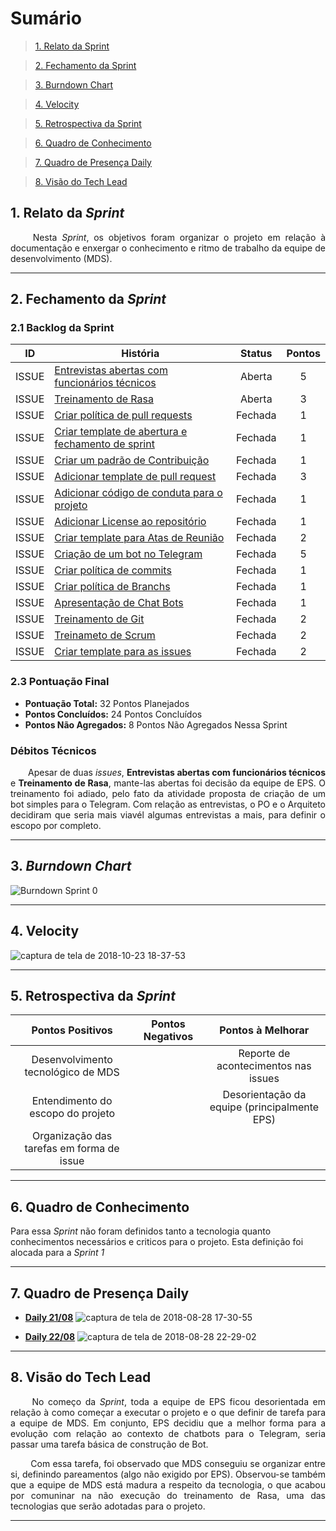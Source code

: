 # Sumário

>[1. Relato da Sprint](#1-relato-da-sprint)

>[2. Fechamento da Sprint](#2-fechamento-da-sprint)

>[3. Burndown Chart](#3-brundown-chart)

>[4. Velocity](#4-velocity)

>[5. Retrospectiva da Sprint](#5-retrospectiva-da-sprint)

>[6. Quadro de Conhecimento](#6-quadro-de-conhecimentos)

>[7. Quadro de Presença Daily](#7-quadro-de-presença-daily)

>[8. Visão do Tech Lead](#8-visão-do-tech-lead)

## 1. Relato da _Sprint_

<p align="justify">&emsp;&emsp; Nesta <i>Sprint</i>, os objetivos foram organizar o projeto em relação à documentação e enxergar o conhecimento e ritmo de trabalho da equipe de desenvolvimento (MDS).


------------

## 2. Fechamento da _Sprint_

### 2.1 Backlog da Sprint

| ID | História | Status | Pontos |
|:--:| ------- | :----: | :----: |
| ISSUE | [Entrevistas abertas com funcionários técnicos](https://github.com/fga-eps-mds/2018.2-Lino/issues/8) | Aberta |  5 |
| ISSUE | [Treinamento de Rasa](https://github.com/fga-eps-mds/2018.2-Lino/issues/7) | Aberta |  3 |
| ISSUE | [Criar política de pull requests](https://github.com/fga-eps-mds/2018.2-Lino/issues/22) | Fechada | 1  |
| ISSUE | [Criar template de abertura e fechamento de sprint](https://github.com/fga-eps-mds/2018.2-Lino/issues/19) | Fechada | 1 |
| ISSUE | [Criar um padrão de Contribuição](https://github.com/fga-eps-mds/2018.2-Lino/issues/17) | Fechada | 1 |
| ISSUE | [Adicionar template de pull request](https://github.com/fga-eps-mds/2018.2-Lino/issues/16) | Fechada | 3 |
| ISSUE | [Adicionar código de conduta para o projeto](https://github.com/fga-eps-mds/2018.2-Lino/issues/15) | Fechada | 1 |
| ISSUE | [Adicionar License ao repositório](https://github.com/fga-eps-mds/2018.2-Lino/issues/14) | Fechada | 1 |
| ISSUE | [Criar template para Atas de Reunião](https://github.com/fga-eps-mds/2018.2-Lino/issues/10) | Fechada | 2 |
| ISSUE | [Criação de um bot no Telegram](https://github.com/fga-eps-mds/2018.2-Lino/issues/9) | Fechada | 5 |
| ISSUE | [Criar política de commits](https://github.com/fga-eps-mds/2018.2-Lino/issues/6) | Fechada | 1 |
| ISSUE | [Criar política de Branchs](https://github.com/fga-eps-mds/2018.2-Lino/issues/5) | Fechada | 1 |
| ISSUE | [Apresentação de Chat Bots](https://github.com/fga-eps-mds/2018.2-Lino/issues/4) | Fechada | 1 |
| ISSUE | [Treinamento de Git](https://github.com/fga-eps-mds/2018.2-Lino/issues/3) | Fechada | 2 |
| ISSUE | [Treinameto de Scrum](https://github.com/fga-eps-mds/2018.2-Lino/issues/2) | Fechada | 2 |
| ISSUE | [Criar template para as issues](https://github.com/fga-eps-mds/2018.2-Lino/issues/1) | Fechada | 2 |



### 2.3 Pontuação Final

* __Pontuação Total:__ 32 Pontos Planejados
* __Pontos Concluídos:__ 24 Pontos Concluídos
* __Pontos Não Agregados:__ 8 Pontos Não Agregados Nessa Sprint

### Débitos Técnicos

<p align="justify">&emsp;&emsp;Apesar de duas <i>issues</i>, <b>Entrevistas abertas com funcionários técnicos</b> e <b>Treinamento de Rasa</b>, mante-las abertas foi decisão da equipe de EPS. O treinamento foi adiado, pelo fato da atividade proposta de criação de um bot simples para o Telegram. Com relação as entrevistas, o PO e o Arquiteto decidiram que seria mais viavél algumas entrevistas a mais, para definir o escopo por completo. </p>


------------

## 3. _Burndown Chart_

![Burndown Sprint 0](https://user-images.githubusercontent.com/18364727/44748646-a4453880-aae6-11e8-8637-dd5b3bc27843.png)

------------

## 4. Velocity

![captura de tela de 2018-10-23 18-37-53](https://user-images.githubusercontent.com/18364727/47392485-291d8e80-d6f3-11e8-9b87-12270115f540.png)

------------

## 5. Retrospectiva da _Sprint_

| Pontos Positivos | Pontos Negativos | Pontos à Melhorar |
| :--------------: | :--------------: | :----------------: |
| Desenvolvimento tecnológico de MDS  |    |  Reporte de acontecimentos nas issues  |
| Entendimento do escopo do projeto  |    |  Desorientação da equipe (principalmente EPS)  |
| Organização das tarefas em forma de issue |    |    |


------------

## 6. Quadro de Conhecimento

Para essa <i>Sprint</i> não foram definidos tanto a tecnologia quanto conhecimentos necessários e criticos para o projeto. Esta definição foi alocada para a <i>Sprint 1</i> 

------------

## 7. Quadro de Presença Daily

* [**Daily 21/08**](https://github.com/fga-eps-mds/2018.2-Lino/issues/34#issuecomment-416420789)
![captura de tela de 2018-08-28 17-30-55](https://user-images.githubusercontent.com/18364727/44749224-4ade0900-aae8-11e8-8c05-9aa8cf76dd37.png)


* [**Daily 22/08**](https://github.com/fga-eps-mds/2018.2-Lino/issues/34#issuecomment-416792573)
![captura de tela de 2018-08-28 22-29-02](https://user-images.githubusercontent.com/18364727/44759693-dfa92c80-ab11-11e8-9c32-c84cb1aa1dbf.png)


------------
## 8. Visão do Tech Lead

<p align="justify">&emsp;&emsp; No começo da <i>Sprint</i>, toda a equipe de EPS ficou desorientada em relação à como começar a executar o projeto e o que definir de tarefa para a equipe de MDS. Em conjunto, EPS decidiu que a melhor forma para a evolução com relação ao contexto de chatbots para o Telegram, seria passar uma tarefa básica de construção de Bot.</p>
<p align="justify">&emsp;&emsp; Com essa tarefa, foi observado que MDS conseguiu se organizar entre si, definindo pareamentos (algo não exigido por EPS). Observou-se também que a equipe de MDS está madura a respeito da tecnologia, o que acabou por comuninar na não execução do treinamento de Rasa, uma das tecnologias que serão adotadas para o projeto.</p>

------------
